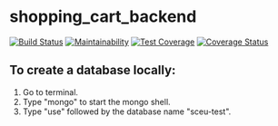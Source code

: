 # shopping_cart_backend

[![Build Status](https://travis-ci.org/LABS-EU3/shopping_cart_backend.svg?branch=develop)](https://travis-ci.org/LABS-EU3/shopping_cart_backend) [![Maintainability](https://api.codeclimate.com/v1/badges/01b004009c792e4588f6/maintainability)](https://codeclimate.com/github/LABS-EU3/shopping_cart_backend/maintainability) [![Test Coverage](https://api.codeclimate.com/v1/badges/01b004009c792e4588f6/test_coverage)](https://codeclimate.com/github/LABS-EU3/shopping_cart_backend/test_coverage) [![Coverage Status](https://coveralls.io/repos/github/LABS-EU3/shopping_cart_backend/badge.svg?branch=develop)](https://coveralls.io/github/LABS-EU3/shopping_cart_backend?branch=develop)


## To create a database locally:

1. Go to terminal.
2. Type "mongo" to start the mongo shell.
3. Type "use" followed by the database name "sceu-test".
